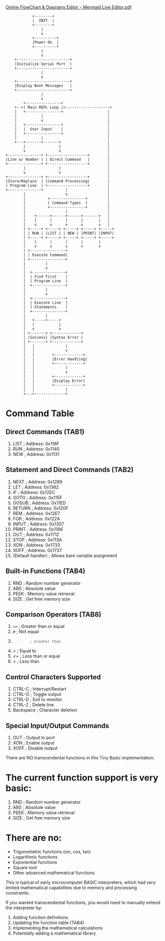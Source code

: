 
    
[Online FlowChart & Diagrams Editor - Mermaid Live Editor.pdf](https://github.com/user-attachments/files/18838387/Online.FlowChart.Diagrams.Editor.-.Mermaid.Live.Editor.pdf)


```
            +--------+
            |  INIT  |
            +--------+
                |
                v
            +----------+
            |Power On  |
            +----------+
                |
                v
    +------------------------+
    |Initialize Serial Port  |
    +------------------------+
                |
                v
    +------------------------+
    |Display Boot Messages   |
    +------------------------+
                |
                v
        +----------------+
    +-->| Main REPL Loop |<--------------------+
    |   +----------------+                    |
    |           |                             |
    |           v                             |
    |   +----------------+                    |
    |   |  User Input    |                    |
    |   +----------------+                    |
    |           |                             |
    +---+-------+-------+                     |
        |               |                     |
        v               v                     |
+---------------+ +------------------+        |
|Line w/ Number | | Direct Command   |        |
+---------------+ +------------------+        |
        |               |                     |
        v               v                     |
+---------------+ +------------------+        |
|Store/Replace  | |Command Processing|        |
| Program Line  | +------------------+        |
+---------------+          |                  |
        |                  v                  |
        |          +----------------+         |
        |          | Command Types  |         |
        |          +----------------+         |
        |                  |                  |
        |    +------+------+------+-------+   |
        |    |      |      |      |       |   |
        |    v      v      v      v       v   |
        | +-----+ +-----+ +-----+ +-----+ +-----+
        | | RUN | |LIST | | NEW | |PRINT| |INPUT|
        | +-----+ +-----+ +-----+ +-----+ +-----+
        |    |      |      |      |       |
        |    v      v      v      v       v
        | +----------------+
        | | Execute Command|
        | +----------------+
        |         |
        |         v
        |  +---------------+
        |  | Find First    |
        |  | Program Line  |
        |  +---------------+
        |         |
        |         v
        |  +---------------+
        |  | Execute Line  |
        |  | Statements    |
        |  +---------------+
        |         |
        |   +-----+-----+
        |   |           |
        |   v           v
        | +-------+ +-------------+
        | |Success| |Syntax Error |
        | +-------+ +-------------+
        |   |              |
        |   |              v
        |   |        +-------------+
        |   |        |Error Handling|
        |   |        +-------------+
        |   |              |
        |   |              v
        |   |        +-------------+
        |   |        |Display Error|
        |   |        +-------------+
        |   |              |
        +---+--------------+
```


# Command Table

## Direct Commands (TAB1)
1. LIST    ; Address: 0x116F
2. RUN     ; Address: 0x1140
3. NEW     ; Address: 0x1131

## Statement and Direct Commands (TAB2)
1. NEXT    ; Address: 0x1289
2. LET     ; Address: 0x1362
3. IF      ; Address: 0x12EC
4. GOTO    ; Address: 0x115F
5. GOSUB   ; Address: 0x11ED
6. RETURN  ; Address: 0x120F
7. REM     ; Address: 0x12E7
8. FOR     ; Address: 0x122A
9. INPUT   ; Address: 0x1307
10. PRINT  ; Address: 0x1186
11. OUT    ; Address: 0x1712
12. STOP   ; Address: 0x113A
13. XON    ; Address: 0x1733
14. XOFF   ; Address: 0x1737
15. (Default handler)  ; Allows bare variable assignment

## Built-in Functions (TAB4)
1. RND     ; Random number generator
2. ABS     ; Absolute value
3. PEEK    ; Memory value retrieval
4. SIZE    ; Get free memory size

## Comparison Operators (TAB8)
1. `>=`    ; Greater than or equal
2. `#`     ; Not equal
3. >       ; Greater than
4. =       ; Equal to
5. <=      ; Less than or equal
6. <       ; Less than
 

## Control Characters Supported
1. CTRL-C  ; Interrupt/Restart
2. CTRL-O  ; Toggle output
3. CTRL-D  ; Exit to monitor
4. CTRL-Z  ; Delete line
5. Backspace ; Character deletion

## Special Input/Output Commands
1. OUT     ; Output to port
2. XON     ; Enable output
3. XOFF    ; Disable output


There are NO transcendental functions in this Tiny Basic implementation.

# The current function support is very basic:
1. RND     ; Random number generator
2. ABS     ; Absolute value
3. PEEK    ; Memory value retrieval
4. SIZE    ; Get free memory size

# There are no:
- Trigonometric functions (sin, cos, tan)
- Logarithmic functions
- Exponential functions
- Square root
- Other advanced mathematical functions

This is typical of early microcomputer BASIC interpreters, 
which had very limited mathematical capabilities due to memory and processing constraints.

If you wanted transcendental functions, you would need to manually extend the interpreter by:

1. Adding function definitions
2. Updating the function table (TAB4)
3. Implementing the mathematical calculations
4. Potentially adding a mathematical library

